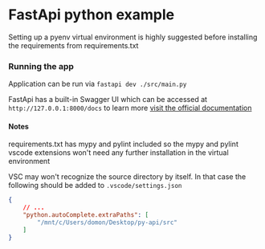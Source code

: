 # FastApi python example

Setting up a pyenv virtual environment is highly suggested before installing the requirements from requirements.txt

### Running the app
Application can be run via `fastapi dev ./src/main.py`

FastApi has a built-in Swagger UI which can be accessed at `http://127.0.0.1:8000/docs` to learn more [visit the official documentation](https://fastapi.tiangolo.com/#check-it)

#### Notes
requirements.txt has mypy and pylint included so the mypy and pylint vscode extensions won't need any further installation in the virtual environment

VSC may won't recognize the source directory by itself. In that case the following should be added to `.vscode/settings.json`
```json
{
    // ...
    "python.autoComplete.extraPaths": [
        "/mnt/c/Users/domon/Desktop/py-api/src"
    ]
}
```